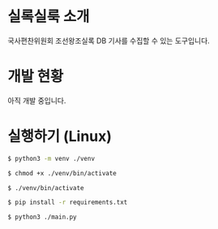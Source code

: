 # 실록실룩 소개
국사편찬위원회 조선왕조실록 DB 기사를 수집할 수 있는 도구입니다.

# 개발 현황
아직 개발 중입니다.

# 실행하기 (Linux)
```bash
$ python3 -m venv ./venv

$ chmod +x ./venv/bin/activate

$ ./venv/bin/activate

$ pip install -r requirements.txt

$ python3 ./main.py
```
